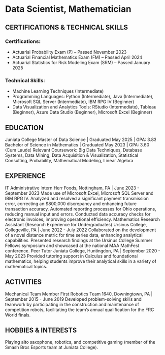 # Data Scientist, Mathematician

## CERTIFICATIONS & TECHNICAL SKILLS

### Certifications:
- Actuarial Probability Exam (P) – Passed November 2023
- Actuarial Financial Mathematics Exam (FM) – Passed April 2024
- Actuarial Statistics for Risk Modeling Exam (SRM) – Passed January 2025

### Technical Skills:
- Machine Learning Techniques (Intermediate)
- Programming Languages: Python (Intermediate), Java (Intermediate), Microsoft SQL Server (Intermediate), IBM RPG IV (Beginner)
- Data Visualization and Analytics Tools: RStudio (Intermediate), Tableau (Beginner), Azure Data Studio (Beginner),  Microsoft Excel (Beginner)

## EDUCATION 
Juniata College Master of Data Science | Graduated May 2025 | GPA: 3.83 Bachelor of Science in Mathematics | Graduated May 2023 | GPA: 3.60 (Cum Laude)
Relevant Coursework: Big Data Techniques, Database Systems, Data Mining, Data Acquisition & Visualization, Statistical Consulting, Probability, Mathematical Modeling, Linear Algebra

## EXPERIENCE
IT Administrative Intern
Herr Foods, Nottingham, PA | June 2023 - September 2023
Made use of Microsoft Excel, Microsoft SQL Server and IBM RPG IV.
Analyzed and resolved a significant payment transmission error, correcting an $800,000 discrepancy and enhancing future transaction accuracy.
Automated reporting processes for Ohio operations, reducing manual input and errors.
Conducted data accuracy checks for electronic invoices, improving operational efficiency.
Mathematics Research Assistant (Research Experience for Undergraduates) Ursinus College, Collegeville, PA | June 2022 - July 2022
Collaborated on the development of a novel distance metric for time series data, enhancing analytical capabilities.
Presented research findings at the Ursinus College Summer Fellows symposium and showcased at the national MAA MathFest conference.
Peer Tutor Juniata College, Huntingdon, PA | September 2020 - May 2023
Provided tutoring support in Calculus and foundational mathematics, helping students improve their analytical skills in a variety of mathematical topics.

## ACTIVITIES
Mechanical Team Member
First Robotics Team 1640, Downingtown, PA | September 2015 - June 2019
Developed problem-solving skills and teamwork by participating in the construction and maintenance of competition robots, facilitating the team’s annual qualification for the FRC World finals.

## HOBBIES & INTERESTS
Playing alto saxophone, robotics, and competitive gaming (member of the Smash Bros Esports team at Juniata College).
